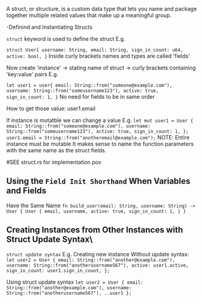 A struct, or structure, is a custom data type 
that lets you name and package together 
multiple related values that make up a 
meaningful group.

-Definind and Instantiating Structs

`struct` keyword is used to define the struct
E.g.

`
struct User{
    username: String,
    email: String,
    sign_in_count: u64,
    active: bool,
}
`
Inside curly brackets names and types are called 'fields'

Now create 'instance'
-> stating name of struct
-> curly brackets containing 'key:value' pairs
E.g.

`
let user1 = user{
    email: String::from("someone@example.com"),
    username: String::from("someusername123"),
    active: true,
    sign_in_count: 1,
}
`
No need for fields to be in same order

How to get those value:  user1.email

If instance is mutatble we can change a value 
E.g.
`
let mut user1 = User {
 email: String::from("someone@example.com"),
 username: String::from("someusername123"),
 active: true,
 sign_in_count: 1,
};
user1.email = String::from("anotheremail@example.com");
`
NOTE: Entire instance must be mutable
It makes sense to name the function parameters with the same name as 
the struct fields.

#SEE struct.rs for implementation pov



## Using the `Field Init Shorthand` When Variables and Fields 
Have the Same Name
`
fn build_user(email: String, username: String) -> User {
 User {
 email,
 username,
 active: true,
 sign_in_count: 1,
 }
}
`

## Creating Instances from Other Instances with Struct Update Syntax\
`struct update syntax`
E.g.
Creating new instance
Without update syntax:
`
let user2 = User {
 email: String::from("another@example.com"),
 username: String::from("anotherusername567"),
 active: user1.active,
 sign_in_count: user1.sign_in_count,
};
`

Using struct update syntax
`
let user2 = User {
 email: String::from("another@example.com"),
 username: String::from("anotherusername567"),
 ..user1
};
`
